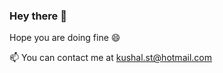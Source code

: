 ### Hey there 👋

<!--
**JarvisStriker/JarvisStriker** is a ✨ _special_ ✨ repository because its `README.md` (this file) appears on your GitHub profile.
-->

Hope you are doing fine 😄

📫 You can contact me at kushal.st@hotmail.com 


